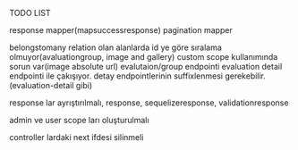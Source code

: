 TODO LIST

response mapper(mapsuccessresponse)
pagination mapper

belongstomany relation olan alanlarda id ye göre sıralama olmuyor(avaluationgroup, image and gallery)
custom scope kullanımında sorun var(image absolute url)
evalutaion/group endpointi evaluation detail endpointi ile çakışıyor. detay endpointlerinin suffixlenmesi gerekebilir.(evaluation-detail gibi)


response lar ayrıştırılmalı, response, sequelizeresponse, validationresponse

admin ve user scope ları oluşturulmalı

controller lardaki next ifdesi silinmeli
